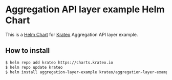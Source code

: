 # Aggregation API layer example Helm Chart

This is a [Helm Chart](https://helm.sh/docs/topics/charts/) for [Krateo](https://github.com/krateoplatformops/) Aggregation API layer example.


## How to install

```sh
$ helm repo add krateo https://charts.krateo.io
$ helm repo update krateo
$ helm install aggregation-layer-example krateo/aggregation-layer-example 
```
